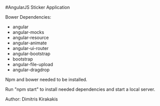 #AngularJS Sticker Application

Bower Dependencies:
- angular
- angular-mocks
- angular-resource
- angular-animate
- angular-ui-router
- angular-bootstrap
- bootstrap
- angular-file-upload
- angular-dragdrop

Npm and bower needed to be installed.

Run "npm start" to install needed dependencies and start a local server.

Author: Dimitris Kirakakis


